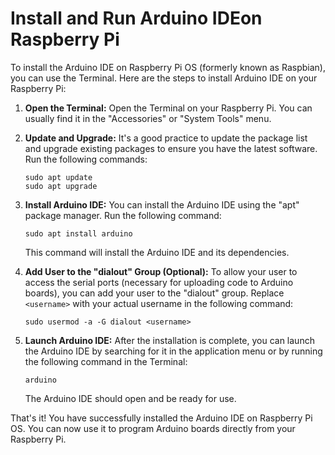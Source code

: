 # Install and Run Arduino IDEon Raspberry Pi

To install the Arduino IDE on Raspberry Pi OS (formerly known as Raspbian), you can use the Terminal. Here are the steps to install Arduino IDE on your Raspberry Pi:

1. **Open the Terminal:**
   Open the Terminal on your Raspberry Pi. You can usually find it in the "Accessories" or "System Tools" menu.

2. **Update and Upgrade:**
   It's a good practice to update the package list and upgrade existing packages to ensure you have the latest software. Run the following commands:
   
   ```
   sudo apt update
   sudo apt upgrade
   ```

3. **Install Arduino IDE:**
   You can install the Arduino IDE using the "apt" package manager. Run the following command:

   ```
   sudo apt install arduino
   ```

   This command will install the Arduino IDE and its dependencies.

4. **Add User to the "dialout" Group (Optional):**
   To allow your user to access the serial ports (necessary for uploading code to Arduino boards), you can add your user to the "dialout" group. Replace `<username>` with your actual username in the following command:

   ```
   sudo usermod -a -G dialout <username>
   ```

5. **Launch Arduino IDE:**
   After the installation is complete, you can launch the Arduino IDE by searching for it in the application menu or by running the following command in the Terminal:

   ```
   arduino
   ```

   The Arduino IDE should open and be ready for use.

That's it! You have successfully installed the Arduino IDE on Raspberry Pi OS. You can now use it to program Arduino boards directly from your Raspberry Pi.

